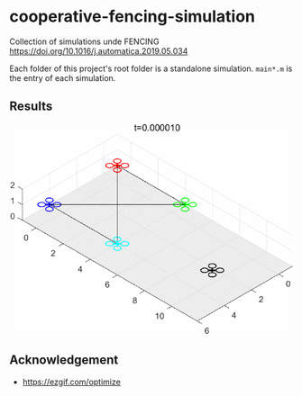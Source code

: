 # cooperative-fencing-simulation
Collection of simulations unde FENCING https://doi.org/10.1016/j.automatica.2019.05.034

Each folder of this project's root folder is a standalone simulation.
`main*.m` is the entry of each simulation.

## Results



![](chen2019/chen2019-ezgif.com-optimize.gif)


## Acknowledgement

- https://ezgif.com/optimize


